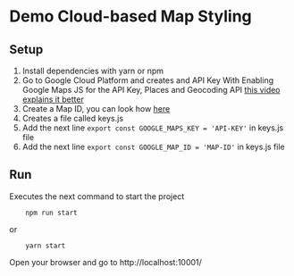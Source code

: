 # Demo Cloud-based Map Styling

## Setup

1. Install dependencies with yarn or npm
2. Go to Google Cloud Platform and creates and API Key With Enabling Google Maps JS for the API Key, Places and Geocoding API [this video explains it better](https://www.youtube.com/watch?v=n1UorU1PALk "Youtube video about get api key")
3. Create a Map ID, you can look how [here](https://developers.google.com/maps/documentation/javascript/cloud-based-map-styling#create-map-id)
4. Creates a file called keys.js
5. Add the next line ```export const GOOGLE_MAPS_KEY = 'API-KEY'``` in keys.js file
6. Add the next line ```export const GOOGLE_MAP_ID = 'MAP-ID'``` in keys.js file

## Run
Executes the next command to start the project
```
    npm run start
```
or
```
    yarn start
```

Open your browser and go to http://localhost:10001/